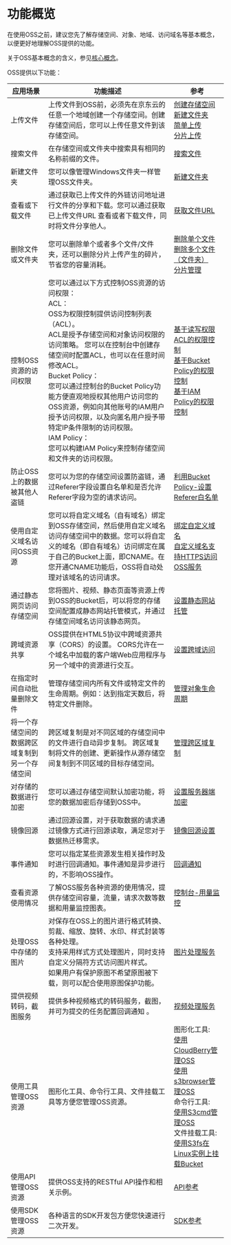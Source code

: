 # 功能概览

在使用OSS之前，建议您先了解存储空间、对象、地域、访问域名等基本概念，以便更好地理解OSS提供的功能。

关于OSS基本概念的含义，参见[核心概念](./Core-Concepts.md)。

OSS提供以下功能：

| 应用场景                    | 功能描述                                                                                                                                                                                                                                                           | 参考                                                  |
|-------------------------|----------------------------------------------------------------------------------------------------------------------------------------------------------------------------------------------------------------------------------------------------------------|-----------------------------------------------------|
| 上传文件                    | 上传文件到OSS前，必须先在京东云的任意一个地域创建一个存储空间。创建存储空间后，您可以上传任意文件到该存储空间。                                                                                                                                                                                                      |  [创建存储空间](https://docs.jdcloud.com/cn/object-storage-service/create-bucket-2) <br>  [新建文件夹](https://docs.jdcloud.com/cn/object-storage-service/create-folder) <br> [简单上传](https://docs.jdcloud.com/cn/object-storage-service/upload-object-1)<br> [分片上传](https://docs.jdcloud.com/cn/object-storage-service/initiate-multipart-upload-2)                          |
| 搜索文件                    | 在存储空间或文件夹中搜索具有相同的名称前缀的文件。                                                                                                                                                                                                                                      | [搜索文件](https://docs.jdcloud.com/cn/object-storage-service/search-object)                                                |
| 新建文件夹                   | 您可以像管理Windows文件夹一样管理OSS文件夹。                                                                                                                                                                                                                                | [新建文件夹](https://docs.jdcloud.com/cn/object-storage-service/create-folder)                                               |
| 查看或下载文件                 | 通过获取已上传文件的外链访问地址进行文件的分享和下载。您可以通过获取已上传文件URL 查看或者下载文件，同时将文件分享他人。                                                                                                                                                                                                 |  [获取文件URL](https://docs.jdcloud.com/cn/object-storage-service/get-object-url)                                             |
| 删除文件或文件夹                | 您可以删除单个或者多个文件/文件夹，还可以删除分片上传产生的碎片，节省您的容量消耗。                                                                                                                                                                                                                     | [删除单个文件](https://docs.jdcloud.com/cn/object-storage-service/delete-object-1)<br>[删除多个文件（文件夹）](https://docs.jdcloud.com/cn/object-storage-service/delete-multiple-objects-2)<br>[分片管理](https://github.com/jdcloudcom/cn/blob/edit/documentation/Storage-and-CDN/Object-Storage-Service/Getting-Started/Part-Manage-1.md)                                 |
| 控制OSS资源的访问权限            | 您可以通过以下方式控制OSS资源的访问权限：<br>ACL：<br>OSS为权限控制提供访问控制列表（ACL）。<br>ACL是授予存储空间和对象访问权限的访问策略。 您可以在控制台中创建存储空间时配置ACL，也可以在任意时间修改ACL。<br>Bucket Policy：<br>您可以通过控制台的Bucket Policy功能方便直观地授权其他用户访问您的OSS资源，例如向其他账号的IAM用户授予访问权限，以及向匿名用户授予带特定IP条件限制的访问权限。<br>IAM Policy：<br>您可以构建IAM Policy来控制存储空间和文件夹的访问权限。 | [基于读写权限ACL的权限控制](https://docs.jdcloud.com/cn/object-storage-service/access-control-base-on-acl)<br>[基于Bucket Policy的权限控制](https://docs.jdcloud.com/cn/object-storage-service/access-control-base-on-bucket-policy)<br>[基于IAM Policy的权限控制](https://docs.jdcloud.com/cn/object-storage-service/access-control-base-on-iam-policy) |
| 防止OSS上的数据被其他人盗链         | 您可以为您的存储空间设置防盗链，通过Referer字段设置白名单和是否允许Referer字段为空的请求访问。                                                                                                                                                                                                     | [利用Bucket Policy-设置Referer白名单 ](https://docs.jdcloud.com/cn/object-storage-service/set-bucket-policy-2)                       |
| 使用自定义域名访问OSS资源          | 您可以将自定义域名（自有域名）绑定到OSS存储空间，然后使用自定义域名访问存储空间中的数据。您可以将自定义的域名（即自有域名）访问绑定在属于自己的Bucket上面，即CNAME。在您开通CNAME功能后，OSS将自动处理对该域名的访问请求。                                                                                                                                       | [绑定自定义域名](https://docs.jdcloud.com/cn/object-storage-service/set-custom-domain-name-2)<br>[自定义域名支持HTTPS访问OSS服务](https://docs.jdcloud.com/cn/object-storage-service/custom-domain-name-guidance)                        |
| 通过静态网页访问存储空间            | 您将图片、视频、静态页面等资源上传到OSS的Bucket后，可以将您的存储空间配置成静态网站托管模式，并通过存储空间域名访问该静态网页。                                                                                                                                                                                           | [设置静态网站托管](https://docs.jdcloud.com/cn/object-storage-service/set-bucket-website-2)                                           |
| 跨域资源共享                  | OSS提供在HTML5协议中跨域资源共享（CORS）的设置。 CORS允许在一个域名中加载的客户端Web应用程序与另一个域中的资源进行交互。                                                                                                                                                                                         |[设置跨域访问](https://docs.jdcloud.com/cn/object-storage-service/set-bucket-cors-2)                                               |
| 在指定时间自动批量删除文件           | 管理存储空间内所有文件或特定文件的生命周期。例如：达到指定天数后，将特定文件删除。                                                                                                                                                                                                                      | [管理对象生命周期 ](https://docs.jdcloud.com/cn/object-storage-service/lifecycle)                                           |
| 将一个存储空间的数据跨区域复制到另一个存储空间 | 跨区域复制是对不同区域的存储空间中的文件进行自动异步复制。 跨区域复制将文件的创建、更新操作从源存储空间复制到不同区域的目标存储空间。                                                                                                                                                                                            | [管理跨区域复制](https://docs.jdcloud.com/cn/object-storage-service/set-bucket-cross-region-replication-2)                                            |
| 对存储的数据进行加密              | 您可以通过存储空间默认加密功能，将您的数据加密后存储到OSS中。                                                                                                                                                                                                                               | [设置服务器端加密](https://docs.jdcloud.com/cn/object-storage-service/default-encryption-for-oss-buckets-2)                                           |
| 镜像回源                    | 通过回源设置，对于获取数据的请求通过镜像方式进行回源读取，满足您对于数据热迁移需求。                                                                                                                                                                                                                     | [镜像回源设置 ](https://docs.jdcloud.com/cn/object-storage-service/manage-origin-retrieval-settings-2)                                            |
| 事件通知                    | 您可以指定某些资源发生相关操作时及时进行回调通知。事件通知是异步进行的，不影响OSS操作。                                                                                                                                                                                                                  | [回调通知](https://docs.jdcloud.com/cn/object-storage-service/callback-notification-2)                                                |
| 查看资源使用情况                | 了解OSS服务各种资源的使用情况，提供存储空间容量，流量，请求次数等数据和用量监控图表。                                                                                                                                                                                                                   | [控制台-用量监控 ](https://oss-console.jdcloud.com/statistic)                                           |
| 处理OSS中存储的图片             | 对保存在OSS上的图片进行格式转换、剪裁、缩放、旋转、水印、样式封装等各种处理。<br>支持采用样式方式处理图片，同时支持自定义分隔符方式访问图片样式。<br>如果用户有保护原图不希望原图被下载，则可以配合使用原图保护功能。                                                                                                                                                     | [图片处理服务](https://docs.jdcloud.com/cn/object-storage-service/introduction-1)                                              |
| 提供视频转码，截图服务             | 提供多种视频格式的转码服务，截图，并可为提交的任务配置回调通知 。                                                                                                                                                                                                                              | [视频处理服务](https://docs.jdcloud.com/cn/object-storage-service/video-service-guide-overview)                                              |
| 使用工具管理OSS资源             | 图形化工具、命令行工具、文件挂载工具等方便您管理OSS资源。                                                                                                                                                                                                                      | 图形化工具:<br>[使用CloudBerry管理OSS](https://docs.jdcloud.com/cn/object-storage-service/cloudberry-2) <br>[使用s3browser管理OSS](https://docs.jdcloud.com/cn/object-storage-service/manage-oss-with-s3browser)<br> 命令行工具:<br>[使用S3cmd管理OSS](https://docs.jdcloud.com/cn/object-storage-service/s3cmd)<br> 文件挂载工具:<br>[使用S3fs在Linux实例上挂载Bucket](https://docs.jdcloud.com/cn/object-storage-service/s3fs)  |                                       |
| 使用API管理OSS资源            | 提供OSS支持的RESTful API操作和相关示例。                                                                                                                                                                                                                                 | [API参考](https://docs.jdcloud.com/cn/object-storage-service/compatibility-api-overview)  |                                            
| 使用SDK管理OSS资源            |  各种语言的SDK开发包方便您快速进行二次开发。                                                                                                                                                                                                                                 | [SDK参考](https://docs.jdcloud.com/cn/object-storage-service/introduction-3)                                              |

